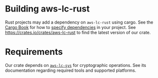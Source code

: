 # Building aws-lc-rust

Rust projects may add a dependency on `aws-lc-rust` using cargo.
See the [Cargo Book](https://doc.rust-lang.org/cargo/) for how to [specify dependencies](https://doc.rust-lang.org/cargo/reference/specifying-dependencies.html) in your project.
See <https://crates.io/crates/aws-lc-rust> to find the latest version of our crate.

# Requirements

Our crate depends on [`aws-lc-sys`](https://crates.io/crates/aws-lc-sys) for cryptographic operations.
See its documentation regarding required tools and supported platforms.
